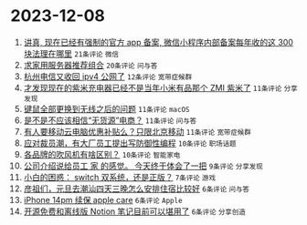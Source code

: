 # 2023-12-08

1. [讲真, 现在已经有强制的官方 app 备案, 微信小程序内部备案每年收的这 300 块法理在哪里](https://www.v2ex.com/t/998533) `21条评论` `微信`
1. [求家用服务器推荐组合](https://www.v2ex.com/t/998550) `20条评论` `问与答`
1. [杭州电信又收回 ipv4 公网了](https://www.v2ex.com/t/998544) `12条评论` `宽带症候群`
1. [才发现现在的紫米充电器已经不是当年小米有品那个 ZMI 紫米了](https://www.v2ex.com/t/998554) `11条评论` `分享发现`
1. [键鼠全部更换到无线之后的问题](https://www.v2ex.com/t/998542) `11条评论` `macOS`
1. [是不是不应该相信“无货源”电商？](https://www.v2ex.com/t/998535) `11条评论` `问与答`
1. [有人要移动云电脑优惠补贴么？只限北京移动](https://www.v2ex.com/t/998534) `11条评论` `宽带症候群`
1. [应对裁员潮，有大厂员工提出写防御性编程](https://www.v2ex.com/t/998557) `10条评论` `职场话题`
1. [各品牌的吹风机有啥区别？](https://www.v2ex.com/t/998546) `10条评论` `智能家电`
1. [公司介绍说给员工 家 的感觉。 今天终于体会了一把](https://www.v2ex.com/t/998532) `9条评论` `分享发现`
1. [小白的困惑： switch 双系统，还是正版？](https://www.v2ex.com/t/998562) `7条评论` `游戏`
1. [彦祖们，元旦去潮汕四天三晚怎么安排住宿比较好](https://www.v2ex.com/t/998556) `6条评论` `问与答`
1. [iPhone 14pm 续保 apple care](https://www.v2ex.com/t/998551) `6条评论` `Apple`
1. [开源免费和离线版 Notion 笔记目前可以堪用了](https://www.v2ex.com/t/998543) `6条评论` `分享创造`
